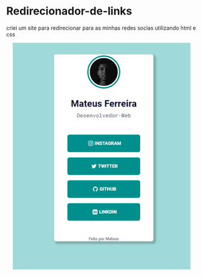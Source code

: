 # Redirecionador-de-links
criei um site para redirecionar para as minhas redes socias utilizando html e css
<p align="center">
  <img width="470"  src="assets/redirecionador.png">
</p>
